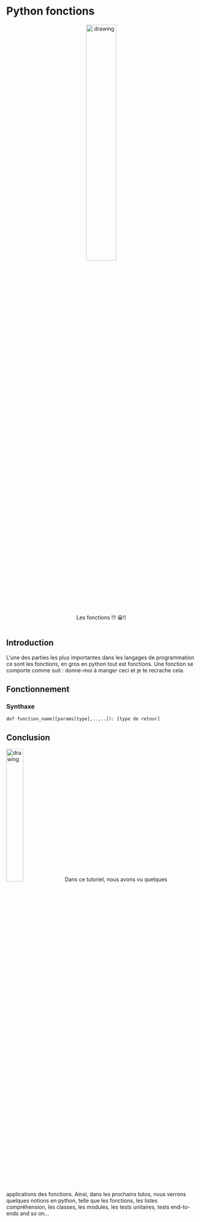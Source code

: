 # Python fonctions

<div style="text-align:center">
    <img src="../../img/python.gif" alt="drawing" style="width:40%; height:40%; "/> <br>
    Les fonctions !!! &#128512;!! <br>
</div>
<br>

## Introduction

L'une des parties les plus importantes dans les langages de programmation ce sont les fonctions, en gros en python tout est fonctions.
Une fonction se comporte comme suit : donne-moi à manger ceci et je te recrache cela.

## Fonctionnement
### Synthaxe
```
def function_name([params[type],..,..]): [type de retour]

```

## Conclusion

<img src="../../img/done.gif" alt="drawing" style="width:30%; height:30%"/>  
Dans ce tutoriel, nous avons vu quelques applications des fonctions. Ainsi, dans les prochains tutos, nous verrons quelques notions en python, telle que les fonctions, les listes compréhension, les classes, les modules, les tests unitaires, tests end-to-ends and so on...
